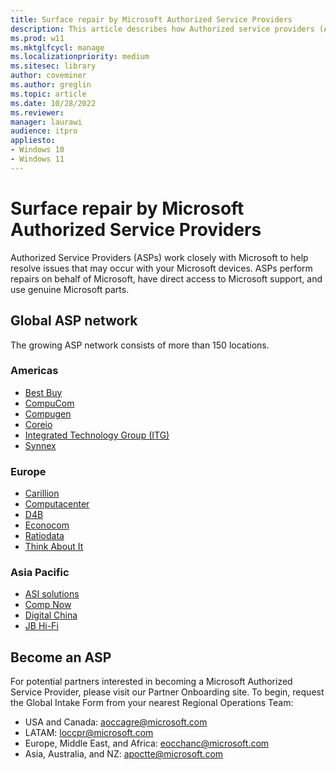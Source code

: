 ```yaml
---
title: Surface repair by Microsoft Authorized Service Providers
description: This article describes how Authorized service providers (ASPs) work closely with Microsoft to help resolve issues that may occur with your Microsoft devices. 
ms.prod: w11
ms.mktglfcycl: manage
ms.localizationpriority: medium
ms.sitesec: library
author: coveminer
ms.author: greglin
ms.topic: article
ms.date: 10/28/2022
ms.reviewer: 
manager: laurawi
audience: itpro
appliesto:
- Windows 10
- Windows 11
---
```


# Surface repair by Microsoft Authorized Service Providers

Authorized Service Providers (ASPs) work closely with Microsoft to help resolve issues that may occur with your Microsoft devices. ASPs perform repairs on behalf of Microsoft, have direct access to Microsoft support, and use genuine Microsoft parts.

## Global ASP network

The growing ASP network consists of more than 150 locations.  
 
### Americas

- [Best Buy](https://www.bestbuy.com/)
- [CompuCom](https://www.compucom.com/)
- [Compugen](https://www.compugen.com/)
- [Coreio](https://www.coreio.com/)
- [Integrated Technology Group (ITG)](https://www.itgsolutions.com/)
- [Synnex](https://www.synnexcorp.com/)

### Europe

- [Carillion](https://www.carillion.com/)
- [Computacenter](https://www.computacenter.com/)
- [D4B](https://digital4business.fr/)
- [Econocom](https://www.econocom.com/)
- [Ratiodata](https://www.ratiodata.de/)
- [Think About It](https://think-about.it/)

### Asia Pacific

- [ASI solutions](https://www.asi.com.au/)
- [Comp Now](https://www.compnow.com.au/)
- [Digital China](https://www.digitalchina.com/)
- [JB Hi-Fi](https://www.jbhifi.business/)


## Become an ASP

For potential partners interested in becoming a Microsoft Authorized Service Provider, please visit our Partner Onboarding site. To begin, request the Global Intake Form from your nearest Regional Operations Team:

- USA and Canada: [aoccagre@microsoft.com](mailto:aoccagre@microsoft.com)
- LATAM: [loccpr@microsoft.com](mailto:loccpr@microsoft.com)
- Europe, Middle East, and Africa: [eocchanc@microsoft.com](mailto:eocchanc@microsoft.com)
- Asia, Australia, and NZ: [apoctte@microsoft.com](mailto:apoctte@microsoft.com)